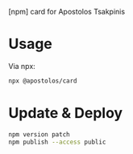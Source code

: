 [npm] card for Apostolos Tsakpinis

# Usage

Via npx:

```bash
npx @apostolos/card
```

# Update & Deploy

```bash
npm version patch
npm publish --access public
```